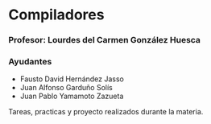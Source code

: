 # Compiladores

### Profesor: Lourdes del Carmen González Huesca

### Ayudantes

- Fausto David Hernández Jasso
- Juan Alfonso Garduño Solís
- Juan Pablo Yamamoto Zazueta

Tareas, practicas y proyecto realizados durante la materia.

